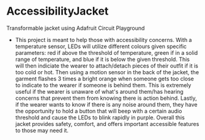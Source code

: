 # AccessibilityJacket
Transformable jacket using Adafruit Circuit Playground

- This project is meant to help those with accessibility concerns. With a temperature sensor, LEDs will utilize different colours given specific parameters: red if above the threshold of temperature, green if in a solid range of temperature, and blue if it is below the given threshold. This will then indiciate the wearer to attach/detach pieces of their outfit if it is too cold or hot. Then using a motion sensor in the back of the jacket, the garment flashes 3 times a bright orange when someone gets too close to indicate to the wearer if someone is behind them. This is extremely useful if the wearer is unaware of what's around them/has hearing concerns that prevent them from knowing there is action behind. Lastly, if the wearer wants to know if there is any noise around them, they have the opportunity to hold a button that will beep with a certain audio threshold and cause the LEDs to blink rapidly in purple. Overall this jacket provides safety, comfort, and offers important accessible features to those may need it.
